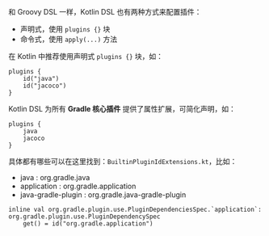 和 Groovy DSL 一样，Kotlin DSL 也有两种方式来配置插件：

* 声明式，使用 `plugins {}` 块
* 命令式，使用 `apply(...)` 方法

在 Kotlin 中推荐使用声明式 `plugins {}` 块，如：

```
plugins {
    id("java")
    id("jacoco")
}
```

Kotlin DSL 为所有 **Gradle 核心插件** 提供了属性扩展，可简化声明，如：

```
plugins {
    java
    jacoco
}
```

具体都有哪些可以在这里找到：`BuiltinPluginIdExtensions.kt`，比如：

* java : org.gradle.java
* application : org.gradle.application
* java-gradle-plugin : org.gradle.java-gradle-plugin

```
inline val org.gradle.plugin.use.PluginDependenciesSpec.`application`: org.gradle.plugin.use.PluginDependencySpec
    get() = id("org.gradle.application")
```
